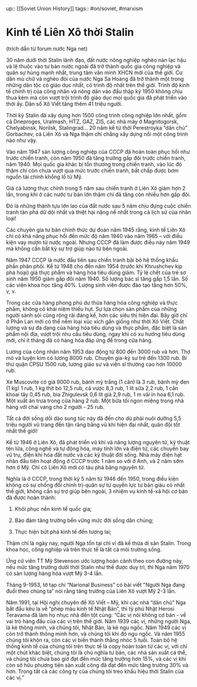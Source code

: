 up:: [[Soviet Union History]]
tags:: #on/soviet, #marxism

#  Kinh tế Liên Xô thời Stalin

(trích dẫn từ forum nước Nga net)

30 năm dưới thời Stalin lãnh đạo, đất nước nông nghiệp nghèo nàn lạc hậu và lệ thuộc vào tư bản nước ngoài đã trở thành quốc gia công nghiệp và quân sự hùng mạnh nhất, trung tâm văn minh XHCN mới của thế giới. Cư dân mù chữ và nghèo đói của nước Nga Sa Hoàng đã trở thành một trong những dân tộc có giáo dục nhất, có trình độ nhất trên thế giới. Trình độ kinh tế chính trị của công nhân và nông dân vào đầu thập kỷ 1950 không chịu thua kém mà còn vượt trội trình độ giáo dục mọi quốc gia đã phát triển vào thời ấy. Dân số Xô Viết tăng thêm 41 triệu người.

Thời kỳ Stalin đã xây dựng hơn 1500 công trình công nghiệp lớn nhất, gồm cả Dneproges, Uralmash, HTZ, GAZ, ZIS, các nhà máy ở Magnitogorsk, Chelyabinsk, Norilsk, Stalingrad... 20 năm kể từ thời Perestroyka “dân chủ” Gorbachev, cả Liên Xô và Nga thậm chí chẳng xây dựng nổi một công trình nào như vậy.

Vào năm 1947 sản lượng công nghiệp của CCCP đã hoàn toàn phục hồi như trước chiến tranh, còn năm 1950 đã tăng trưởng gấp đôi trước chiến tranh, năm 1940. Mọi quốc gia khác bị tổn thương trong chiến tranh, vào lúc đó thậm chí còn chưa vượt qua mức trước chiến tranh, bất chấp được bơm nguồn tài chính khổng lồ từ Mỹ.

Giá cả lương thực chính trong 5 năm sau chiến tranh ở Liên Xô giảm hơn 2 lần, trong khi ở các nước tư bản lớn thậm chí đã tăng còn nhiều hơn gấp đôi.

Đó là những thành tựu lớn lao của đất nước sau 5 năm chịu đựng cuộc chiến tranh tàn phá dữ dội nhất và thiệt hại nặng nề nhất trong cả lịch sử của nhân loại!

Các chuyên gia tư bản chính thức dự đoán năm 1945 rằng, kinh tế Liên Xô chỉ có khả năng phục hồi đến mức độ năm 1940 vào năm 1965 – với điều kiện vay mượn từ nước ngoài. Nhưng CCCP đã làm được điều này năm 1949 mà không cần bất kỳ sự trợ giúp nào từ bên ngoài.

Năm 1947 CCCP là nước đầu tiên sau chiến tranh bãi bỏ hệ thống khẩu phần phân phối. Kể từ 1948 cho đến năm 1954 (trước khi Khrushchev kịp phá hoại) giá thực phẩm và hàng hóa tiêu dùng giảm. Tỷ lệ chết của trẻ sơ sinh năm 1950 giảm gấp đôi năm 1940. Số lượng bác sĩ tăng gấp 1,5 lần. Số các viện khoa học tăng 40%. Lượng sinh viên được đào tạo tăng hơn 50%, v, v.

Trong các cửa hàng phong phú dư thừa hàng hóa công nghiệp và thực phẩm, không có khái niệm thiếu hụt. Sự lựa chọn sản phẩm của những người sành sỏi cũng rộng rãi đáng kể, hơn các siêu thị hiện đại. Bây giờ chỉ ở Phần Lan mới có thể nếm loại xúc xích gần giống như thời Xô Viết. Chất lượng và sự đa dạng của hàng hóa tiêu dùng và thực phẩm, đặc biệt là sản phẩm nội địa, vượt trội nhu cầu tiêu dùng, ngay khi có xu hướng tiêu dùng mới, chỉ ít tháng đã có hàng hóa đáp ứng để trong cửa hàng.

Lương của công nhân năm 1953 dao động từ 800 đến 3000 rub và hơn. Thợ mỏ và luyện kim có lương 8000 rub. Chuyên gia-kỹ sư trẻ đến 1300 rub. Bí thư quận CPSU 1500 rub, lương giáo sư và viện sĩ thường cao hơn 10000 rub.

Xe Muscovite có giá 9000 rub, bánh mỳ trắng (1 cân) là 3 rub, bánh mỳ đen (1 kg) 1 rub, 1 kg thịt bò 12,5 rub, cá vược 8,3 rub, 1 lít sữa 2,2 rub, 1 cân khoai tây 0,45 rub, bia Zhigulevsk 0,6 lít giá 2,9 rub, 1 m vải in hoa 6,1 rub. Một xuất ăn trưa trong cửa hàng 2 rub. Một bữa tối ngon miệng trong nhà hàng với chai vang cho 2 người - 25 rub.

Tất cả đời sống dồi dào sung túc này đã đến cho dù phải nuôi dưỡng 5,5 triệu người vũ trang đến tận răng bằng vũ khí hiện đại nhất, quân đội tốt nhất thế giới!

Kể từ 1946 ở Liên Xô, đã phát triển vũ khí và năng lượng nguyên tử, kỹ thuật tên lửa, công nghệ và tự động hóa, máy tính lớn và điện tử, các chuyến bay vũ trụ, điện khí hóa đất nước và các kỹ thuật đời sống. Nhà máy điện hạt nhân đầu tiên hoạt động ở CCCP trước 1 năm so với ở Anh, và 2 năm sớm hơn ở Mỹ. Chỉ có Liên Xô mới có tàu phá băng nguyên tử.

Nghĩa là ở CCCP, trong thời kỳ 5 năm từ 1946 đến 1950, trong điều kiện không có sự chống đối chính trị-quân sự từ quyền lực tư bản giàu có nhất thế giới, không cần sự trợ giúp bên ngoài, 3 nhiệm vụ kinh tế-xã hội cơ bản đã được hoàn thành:

1) Khôi phục nền kinh tế quốc gia;

2) Bảo đảm tăng trưởng bền vững mức đời sống dân chúng;

3) Thực hiện bứt phá kinh tế đến tương lai;

Thậm chí là ngày nay, người Nga tồn tại chỉ vì đã kế thừa di sản Stalin. Trong khoa học, công nghiệp và trên thực tế là tất cả môi trường sống.

Ứng cử viên TT Mỹ Stevenson ước lượng hoàn cảnh theo con đường này, nếu mức tăng trưởng dưới thời Stalin như thế được duy trì, thì Nga năm 1970 có sản lượng hàng hóa vượt Mỹ 3-4 lần.

Tháng 9-1953, tờ tạp chí “Narional Business” có bài viết "Người Nga đang đuổi theo chúng ta” nói rằng tăng trưởng của Liên Xô vượt Mỹ 2-3 lần.

Năm 1991, tại Hội nghị chuyên đề Xô Viết – Mỹ, khi các nhà “dân chủ” Nga bắt đầu kêu la về “phép màu kinh tế Nhật Bản”, thì tỷ phú Nhật Herosi Teravama đã làm họ nhục nhã đến tột cùng: “Các vị nói không cơ bản - về vai trò hàng đầu của các vị trên thế giới. Năm 1939 các vị, những người Nga, là kẻ thông minh, và chúng tôi, Nhật Bản, là kẻ ngu ngốc. Năm 1949 các vị còn trở thành thông minh hơn, và chúng tôi khi đó ngu ngốc. Và năm 1955 chúng tôi khôn ra, còn các vị biến thành thằng nhóc 5 tuổi. Toàn bộ hệ thống kinh tế của chúng tôi trên thực tế là copy hoàn toàn từ các vị, với chỉ một chút khác biệt, chúng tôi là chủ nghĩa tư bản, các nhà sản xuất cá thể, và chúng tôi chưa bao giờ đạt đến mức tăng trưởng hơn 15%, và các vị khi còn sở hữu phương tiện sản xuất công đã đạt đến mức tăng trưởng 30% và hơn. Trong tất cả các công ty của chúng tôi treo khẩu hiệu thời Stalin của các vị.”


